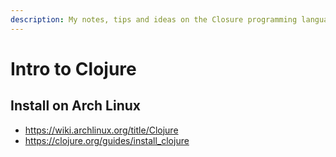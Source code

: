 ```yaml
---
description: My notes, tips and ideas on the Closure programming language.
---
```


# Intro to Clojure

## Install on Arch Linux

- https://wiki.archlinux.org/title/Clojure
- https://clojure.org/guides/install_clojure
